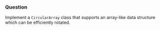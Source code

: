 ### Question

Implement a `CircularArray` class that supports an array-like data structure which can be efficiently rotated.
